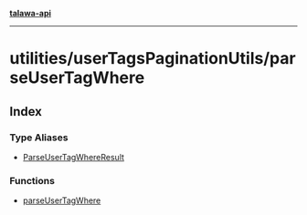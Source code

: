 [**talawa-api**](../../../README.md)

***

# utilities/userTagsPaginationUtils/parseUserTagWhere

## Index

### Type Aliases

- [ParseUserTagWhereResult](type-aliases/ParseUserTagWhereResult.md)

### Functions

- [parseUserTagWhere](functions/parseUserTagWhere.md)
